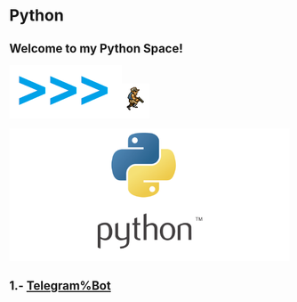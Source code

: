 # Python

## Welcome to my Python Space!

![](Images/2.png)![](Images/1.gif)

![](Images/1.png)
## 1.- [Telegram%Bot](Telegram%20Bot)
